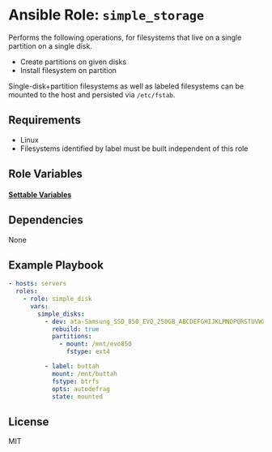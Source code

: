 # Ansible Role: `simple_storage`

Performs the following operations, for filesystems that live on a single partition on a single disk.

- Create partitions on given disks
- Install filesystem on partition

Single-disk+partition filesystems as well as labeled filesystems can be mounted to the host and persisted via `/etc/fstab`.

## Requirements

- Linux
- Filesystems identified by label must be built independent of this role

## Role Variables

#### [Settable Variables](./meta/argument_specs.yml)

## Dependencies

None

## Example Playbook
```yaml
- hosts: servers
  roles:
    - role: simple_disk
      vars:
        simple_disks:
          - dev: ata-Samsung_SSD_850_EVO_250GB_ABCDEFGHIJKLMNOPQRSTUVWXYZ
            rebuild: true
            partitions:
              - mount: /mnt/evo850
                fstype: ext4

          - label: buttah
            mount: /mnt/buttah
            fstype: btrfs
            opts: autodefrag
            state: mounted
```

## License

MIT
